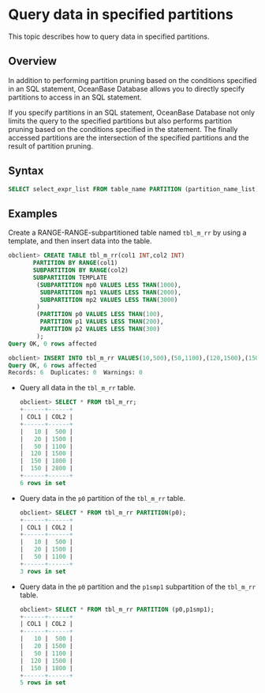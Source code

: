 # Query data in specified partitions

This topic describes how to query data in specified partitions.

## Overview

In addition to performing partition pruning based on the conditions specified in an SQL statement, OceanBase Database allows you to directly specify partitions to access in an SQL statement.

If you specify partitions in an SQL statement, OceanBase Database not only limits the query to the specified partitions but also performs partition pruning based on the conditions specified in the statement. The finally accessed partitions are the intersection of the specified partitions and the result of partition pruning.

## Syntax

```sql
SELECT select_expr_list FROM table_name PARTITION (partition_name_list) [WHERE where_list];
```

## Examples

Create a RANGE-RANGE-subpartitioned table named `tbl_m_rr` by using a template, and then insert data into the table.

```sql
obclient> CREATE TABLE tbl_m_rr(col1 INT,col2 INT)
       PARTITION BY RANGE(col1)
       SUBPARTITION BY RANGE(col2)
       SUBPARTITION TEMPLATE
        (SUBPARTITION mp0 VALUES LESS THAN(1000),
         SUBPARTITION mp1 VALUES LESS THAN(2000),
         SUBPARTITION mp2 VALUES LESS THAN(3000)
        )
        (PARTITION p0 VALUES LESS THAN(100),
         PARTITION p1 VALUES LESS THAN(200),
         PARTITION p2 VALUES LESS THAN(300)
        );
Query OK, 0 rows affected

obclient> INSERT INTO tbl_m_rr VALUES(10,500),(50,1100),(120,1500),(150,1800),(150,2800),(320,3500);
Query OK, 6 rows affected
Records: 6  Duplicates: 0  Warnings: 0
```

* Query all data in the `tbl_m_rr` table.

   ```sql
   obclient> SELECT * FROM tbl_m_rr;
   +------+------+
   | COL1 | COL2 |
   +------+------+
   |   10 |  500 |
   |   20 | 1500 |
   |   50 | 1100 |
   |  120 | 1500 |
   |  150 | 1800 |
   |  150 | 2800 |
   +------+------+
   6 rows in set
   ```

* Query data in the `p0` partition of the `tbl_m_rr` table.

   ```sql
   obclient> SELECT * FROM tbl_m_rr PARTITION(p0);
   +------+------+
   | COL1 | COL2 |
   +------+------+
   |   10 |  500 |
   |   20 | 1500 |
   |   50 | 1100 |
   +------+------+
   3 rows in set
   ```

* Query data in the `p0` partition and the `p1smp1` subpartition of the `tbl_m_rr` table.

   ```sql
   obclient> SELECT * FROM tbl_m_rr PARTITION (p0,p1smp1);
   +------+------+
   | COL1 | COL2 |
   +------+------+
   |   10 |  500 |
   |   20 | 1500 |
   |   50 | 1100 |
   |  120 | 1500 |
   |  150 | 1800 |
   +------+------+
   5 rows in set
   ```
